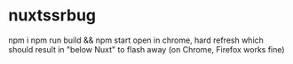 # nuxtssrbug

npm i
npm run build && npm start
open in chrome, hard refresh which should result in "below Nuxt" to flash away (on Chrome, Firefox works fine)
